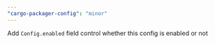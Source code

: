```yaml
---
"cargo-packager-config": "minor"
---
```


Add `Config.enabled` field control whether this config is enabled or not
